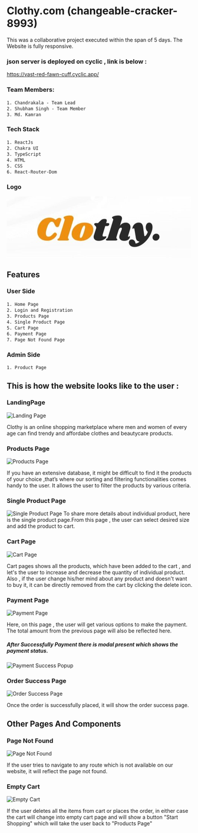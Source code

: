 
# Clothy.com (changeable-cracker-8993)
This was a collaborative project executed within the span of 5 days. 
The Website is fully responsive.

### json server is deployed on cyclic , link is below :
https://vast-red-fawn-cuff.cyclic.app/

### Team Members:
    1. Chandrakala - Team Lead
    2. Shubham Singh - Team Member
    3. Md. Kamran 


### Tech Stack 
    1. ReactJs
    2. Chakra UI
    3. TypeScript
    4. HTML
    5. CSS
    6. React-Router-Dom


### Logo 

![Alt text](./src/assets/logo.jpg)

## Features
### User Side
    1. Home Page
    2. Login and Registration
    3. Products Page
    4. Single Product Page
    5. Cart Page
    6. Payment Page
    7. Page Not Found Page

### Admin Side
    1. Product Page


## This is how the website looks like to the user :

### LandingPage
![Landing Page]()

Clothy is an online shopping marketplace where men and women of every age can find trendy and affordabe clothes and beautycare products.

### Products Page
![Products Page]()

If you have an extensive database, it might be difficult to find it the products of your choice ,that’s where our sorting and filtering functionalities comes handy to the user. It allows the user to filter the products by various criteria. 

### Single Product Page
![Single Product Page]()
To share more details about individual product, here is the single product page.From this page , the user can select desired size and add the product to cart.

### Cart Page
![Cart Page]()

Cart pages shows all the products, which have been added to the cart , and let's the user to increase and decrease the quantity of individual product.
Also , if the user change his/her mind about any product and doesn't want to buy it, it can be directly removed from the cart by clicking the delete icon.

### Payment Page
![Payment Page]()

Here, on this page , the user will get various options to make the payment. The total amount from the previous page will also be reflected here.

##### After Successfully Payment there is modal present which shows the payment status.

![Payment Success Popup]()

### Order Success Page
![Order Success Page]()

Once the order is successfully placed, it will show the order success page.


## Other Pages And Components

### Page Not Found
![Page Not Found]()

If the user tries to navigate to any route which is not available on our website, it will reflect the page not found.

### Empty Cart
![Empty Cart]()

If the user deletes all the items from cart or places the order, in either case the cart will change into empty cart page and will show a button "Start Shopping" which will take the user back to "Products Page"



